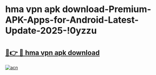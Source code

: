 # hma vpn apk download-Premium-APK-Apps-for-Android-Latest-Update-2025-!0yzzu

# <h2><a href="https://googleone.com">🔗👉 🔴 hma vpn apk download</a></h2>

[![acn](https://github.com/user-attachments/assets/0f9c940e-d8b0-45ae-aac7-cd30a18b3e1c)](https://googleone.com)

